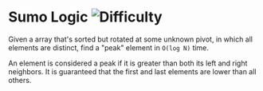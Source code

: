 # Sumo Logic ![Difficulty](https://img.shields.io/badge/-EASY-green)
	
Given a array that's sorted but rotated at some unknown pivot, in which all elements are distinct, find a "peak" element in `O(log N)` time.
	
An element is considered a peak if it is greater than both its left and right neighbors. It is guaranteed that the first and last elements are lower than all others.
	

